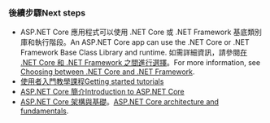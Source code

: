 ### <a name="next-steps"></a><span data-ttu-id="d142c-101">後續步驟</span><span class="sxs-lookup"><span data-stu-id="d142c-101">Next steps</span></span>

* <span data-ttu-id="d142c-102">ASP.NET Core 應用程式可以使用 .NET Core 或 .NET Framework 基底類別庫和執行階段。</span><span class="sxs-lookup"><span data-stu-id="d142c-102">An ASP.NET Core app can use the .NET Core or .NET Framework Base Class Library and runtime.</span></span> <span data-ttu-id="d142c-103">如需詳細資訊，請參閱[在 .NET Core 和 .NET Framework 之間進行選擇](/dotnet/articles/standard/choosing-core-framework-server)。</span><span class="sxs-lookup"><span data-stu-id="d142c-103">For more information, see [Choosing between .NET Core and .NET Framework](/dotnet/articles/standard/choosing-core-framework-server).</span></span>
* [<span data-ttu-id="d142c-104">使用者入門教學課程</span><span class="sxs-lookup"><span data-stu-id="d142c-104">Getting started tutorials</span></span>](xref:tutorials/index)
* [<span data-ttu-id="d142c-105">ASP.NET Core 簡介</span><span class="sxs-lookup"><span data-stu-id="d142c-105">Introduction to ASP.NET Core</span></span>](xref:index) 
* <span data-ttu-id="d142c-106">[ASP.NET Core 架構與基礎](xref:fundamentals/index)。</span><span class="sxs-lookup"><span data-stu-id="d142c-106">[ASP.NET Core architecture and fundamentals](xref:fundamentals/index).</span></span>
